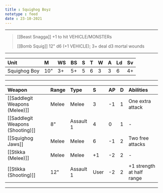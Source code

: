 ```yaml
---
title : Squighog Boyz
notetype : feed
date : 23-10-2021
---
```


---

> [[Beast Snagga]] +1 to hit VEHICLE/MONSTERs
> 
> [[Bomb Squig]] 12" d6 (+1 VEHICLE); 3+ deal d3 mortal wounds

---

| Unit         | M   | WS  | BS  | S   | T   | W   | A   | Ld  | Sv  |
|:------------ |:--- |:--- |:--- |:--- |:--- |:--- |:--- |:--- | --- |
| Squighog Boy | 10" | 3+  | 5+  | 5   | 6   | 3   | 3   | 6   | 4+  |

---

| Weapon                           | Range | Type      | S    | AP  | D   | Abilities                 |
|:-------------------------------- |:----- |:--------- |:---- |:--- |:--- |:------------------------- |
| [[Saddlegit Weapons (Melee)]]    | Melee | Melee     | 3    | -1  | 1   | One extra attack          |
| [[Saddlegit Weapons (Shooting)]] | 8"    | Assault 1 | 4    | 0   | 1   | -                         |
| [[Squighog Jaws]]                | Melee | Melee     | 6    | -1  | 2   | Two free attacks          |
| [[Stikka (Melee)]]               | Melee | Melee     | +1   | -2  | 2   | -                         |
| [[Stikka (Shooting)]]            | 12"   | Assault 1 | User | -2  | 2   | +1 strength at half range |

---